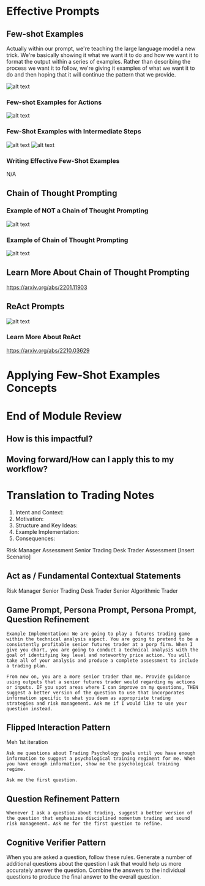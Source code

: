 # Effective Prompts

## Few-shot Examples
Actually within our prompt, we're teaching the large language model a new trick. We're basically showing it what we want it to do and how we want it to format the output within a series of examples. Rather than describing the process we want it to follow, we're giving it examples of what we want it to do and then hoping that it will continue the pattern that we provide. 

![alt text](image.png)

### Few-shot Examples for Actions

![alt text](image-1.png)

### Few-Shot Examples with Intermediate Steps
![alt text](image-2.png)
![alt text](image-3.png)

### Writing Effective Few-Shot Examples
N/A



## Chain of Thought Prompting

### Example of NOT a Chain of Thought Prompting
![alt text](image-4.png)

### Example of Chain of Thought Prompting
![alt text](image-5.png)


## Learn More About Chain of Thought Prompting
https://arxiv.org/abs/2201.11903






## ReAct Prompts
![alt text](image-6.png)


### Learn More About ReAct
https://arxiv.org/abs/2210.03629



# Applying Few-Shot Examples Concepts







# End of Module Review
## How is this impactful?



## Moving forward/How can I apply this to my workflow? 



# Translation to Trading Notes
1) Intent and Context:
2) Motivation: 
3) Structure and Key Ideas:
4) Example Implementation:
5) Consequences:


Risk Manager Assessment
Senior Trading Desk Trader Assessment
[Insert Scenario]

## Act as / Fundamental Contextual Statements
Risk Manager
Senior Trading Desk Trader
Senior Algorithmic Trader




## Game Prompt, Persona Prompt, Persona Prompt, Question Refinement
```
Example Implementation: We are going to play a futures trading game within the technical analysis aspect. You are going to pretend to be a consistently profitable senior futures trader at a porp firm. When I give you chart, you are going to conduct a technical analysis with the goal of identifying key level and noteworthy price action. You will take all of your analysis and produce a complete assessment to include a trading plan.

From now on, you are a more senior trader than me. Provide guidance using outputs that a senior futures trader would regarding my actions or inputs. IF you spot areas where I can improve on my questions, THEN suggest a better version of the question to use that incorporates information specific to what you deem as appropriate trading strategies and risk management. Ask me if I would like to use your question instead.
```

## Flipped Interaction Pattern
Meh 1st iteration
```
Ask me questions about Trading Psychology goals until you have enough information to suggest a psychological training regiment for me. When you have enough information, show me the psychological training regime.

Ask me the first question.
```

## Question Refinement Pattern
```
Whenever I ask a question about trading, suggest a better version of the question that emphasizes disciplined momentum trading and sound risk management. Ask me for the first question to refine.
```

## Cognitive Verifier Pattern
When you are asked a question, follow these rules. Generate a number of additional questions about the question I ask that would help us more accurately answer the question. Combine the answers to the individual questions to produce the final answer to the overall question.